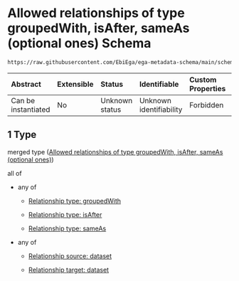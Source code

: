 # Allowed relationships of type groupedWith, isAfter, sameAs (optional ones) Schema

```txt
https://raw.githubusercontent.com/EbiEga/ega-metadata-schema/main/schemas/EGA.dataset.json#/properties/datasetRelationships/items/allOf/1/anyOf/1
```



| Abstract            | Extensible | Status         | Identifiable            | Custom Properties | Additional Properties | Access Restrictions | Defined In                                                                     |
| :------------------ | :--------- | :------------- | :---------------------- | :---------------- | :-------------------- | :------------------ | :----------------------------------------------------------------------------- |
| Can be instantiated | No         | Unknown status | Unknown identifiability | Forbidden         | Allowed               | none                | [EGA.dataset.json\*](../../../schemas/EGA.dataset.json "open original schema") |

## 1 Type

merged type ([Allowed relationships of type groupedWith, isAfter, sameAs (optional ones)](ega-5-properties-dataset-relationships-items-allof-relationship-constraints-for-a-dataset-anyof-allowed-relationships-of-type-groupedwith-isafter-sameas-optional-ones.md))

all of

*   any of

    *   [Relationship type: groupedWith](ega-4-defs-relationship-type-groupedwith.md "check type definition")

    *   [Relationship type: isAfter](ega-4-defs-relationship-type-isafter.md "check type definition")

    *   [Relationship type: sameAs](ega-4-defs-relationship-type-sameas.md "check type definition")

*   any of

    *   [Relationship source: dataset](ega-4-defs-relationship-source-dataset.md "check type definition")

    *   [Relationship target: dataset](ega-4-defs-relationship-target-dataset.md "check type definition")
